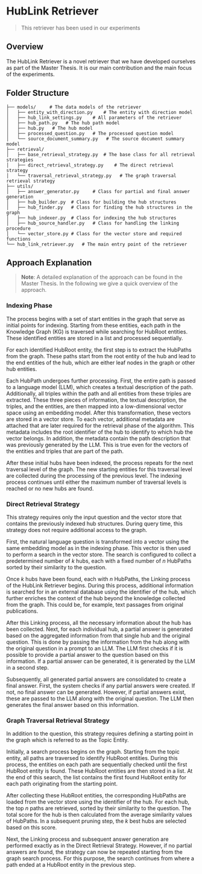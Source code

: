 # HubLink Retriever

> This retriever has been used in our experiments

## Overview

The HubLink Retriever is a novel retriever that we have developed ourselves as part of the Master Thesis. It is our main contribution and the main focus of the experiments.

## Folder Structure

```
├── models/     # The data models of the retriever  
│   ├── entity_with_direction.py    # The entity with direction model
│   ├── hub_link_settings.py    # All parameters of the retriever
│   ├── hub_path.py   # The hub path model
│   ├── hub.py   # The hub model
│   ├── processed_question.py   # The processed question model
│   └── source_document_summary.py   # The source document summary model
├── retrieval/  
│   ├── base_retrieval_strategy.py  # The base class for all retrieval strategies
│   ├── direct_retrieval_strategy.py    # The direct retrieval strategy
│   └── traversal_retrieval_strategy.py   # The graph traversal retrieval strategy
├── utils/   
│   ├── answer_generator.py     # Class for partial and final answer generation
│   ├── hub_builder.py  # Class for building the hub structures
│   ├── hub_finder.py   # Class for finding the hub structures in the graph
│   ├── hub_indexer.py  # Class for indexing the hub structures
│   ├── hub_source_handler.py   # Class for handling the linking procedure
│   └── vector_store.py # Class for the vector store and required functions
└── hub_link_retriever.py   # The main entry point of the retriever
```

## Approach Explanation

> **Note**: A detailed explanation of the approach can be found in the Master Thesis. In the following we give a quick overview of the approach.

### Indexing Phase

The process begins with a set of start entities in the graph that serve as initial points for indexing. Starting from these entities, each path in the Knowledge Graph (KG) is traversed while searching for HubRoot entities. These identified entities are stored in a list and processed sequentially.

For each identified HubRoot entity, the first step is to extract the HubPaths from the graph. These paths start from the root entity of the hub and lead to the end entities of the hub, which are either leaf nodes in the graph or other hub entities.

Each HubPath undergoes further processing. First, the entire path is passed to a language model (LLM), which creates a textual description of the path. Additionally, all triples within the path and all entities from these triples are extracted. These three pieces of information, the textual description, the triples, and the entities, are then mapped into a low-dimensional vector space using an embedding model. After this transformation, these vectors are stored in a vector store. To each vector, additional metadata are attached that are later required for the retrieval phase of the algorithm. This metadata includes the root identifier of the hub to identify to which hub the vector belongs. In addition, the metadata contain the path description that was previously generated by the LLM. This is true even for the vectors of the entities and triples that are part of the path. 

After these initial hubs have been indexed, the process repeats for the next traversal level of the graph. The new starting entities for this traversal level are collected during the processing of the previous level. The indexing process continues until either the maximum number of traversal levels is reached or no new hubs are found.

### Direct Retrieval Strategy

This strategy requires only the input question and the vector store that contains the previously indexed hub structures. During query time, this strategy does not require additional access to the graph.

First, the natural language question is transformed into a vector using the same embedding model as in the indexing phase. This vector is then used to perform a search in the vector store. The search is configured to collect a predetermined number of $k$ hubs, each with a fixed number of $n$ HubPaths sorted by their similarity to the question.

Once $k$ hubs have been found, each with $n$ HubPaths, the Linking process of the HubLink Retriever begins. During this process, additional information is searched for in an external database using the identifier of the hub, which further enriches the context of the hub beyond the knowledge collected from the graph. This could be, for example, text passages from original publications.

After this Linking process, all the necessary information about the hub has been collected. Next, for each individual hub, a partial answer is generated based on the aggregated information from that single hub and the original question. This is done by passing the information from the hub along with the original question in a prompt to an LLM. The LLM first checks if it is possible to provide a partial answer to the question based on this information. If a partial answer can be generated, it is generated by the LLM in a second step.

Subsequently, all generated partial answers are consolidated to create a final answer. First, the system checks if any partial answers were created. If not, no final answer can be generated. However, if partial answers exist, these are passed to the LLM along with the original question. The LLM then generates the final answer based on this information.

### Graph Traversal Retrieval Strategy

In addition to the question, this strategy requires defining a starting point in the graph which is referred to as the Topic Entity.

Initially, a search process begins on the graph. Starting from the topic entity, all paths are traversed to identify HubRoot entities. During this process, the entities on each path are sequentially checked until the first HubRoot entity is found. These HubRoot entities are then stored in a list. At the end of this search, the list contains the first found HubRoot entity for each path originating from the starting point.

After collecting these HubRoot entities, the corresponding HubPaths are loaded from the vector store using the identifier of the hub. For each hub, the top $n$ paths are retrieved, sorted by their similarity to the question. The total score for the hub is then calculated from the average similarity values of HubPaths. In a subsequent pruning step, the $k$ best hubs are selected based on this score.

Next, the Linking process and subsequent answer generation are performed exactly as in the Direct Retrieval Strategy. However, if no partial answers are found, the strategy can now be repeated starting from the graph search process. For this purpose, the search continues from where a path ended at a HubRoot entity in the previous step.